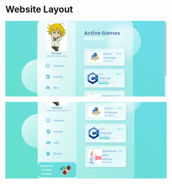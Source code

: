# Website Layout

![1](website-layout/1.png?raw=true "Title")

![2](website-layout/2.png?raw=true "Title")

